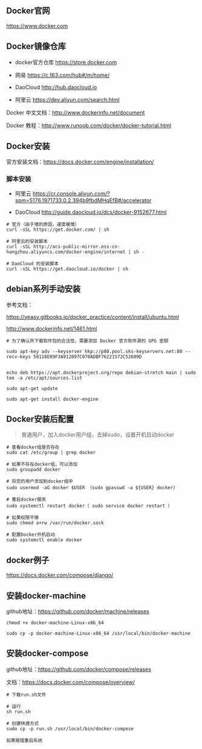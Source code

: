 ## Docker官网

https://www.docker.com

## Docker镜像仓库

* docker官方仓库 https://store.docker.com

* 网易 https://c.163.com/hub#/m/home/

* DaoCloud http://hub.daocloud.io

* 阿里云 https://dev.aliyun.com/search.html


Docker 中文文档：http://www.dockerinfo.net/document

Docker 教程：http://www.runoob.com/docker/docker-tutorial.html



## Docker安装

官方安装文档：https://docs.docker.com/engine/installation/

### 脚本安装

* 阿里云 https://cr.console.aliyun.com/?spm=5176.1971733.0.2.394b9fbdMHqEfB#/accelerator

* DaoCloud http://guide.daocloud.io/dcs/docker-9152677.html

```
# 官方（由于墙的原因，速度缓慢）
curl -sSL https://get.docker.com/ | sh

# 阿里云的安装脚本
curl -sSL http://acs-public-mirror.oss-cn-hangzhou.aliyuncs.com/docker-engine/internet | sh -

# DaoCloud 的安装脚本
curl -sSL https://get.daocloud.io/docker | sh 
```

## debian系列手动安装

参考文档：

https://yeasy.gitbooks.io/docker_practice/content/install/ubuntu.html

http://www.dockerinfo.net/1461.html

```
# 为了确认所下载软件包的合法性，需要添加 Docker 官方软件源的 GPG 密钥

sudo apt-key adv --keyserver hkp://p80.pool.sks-keyservers.net:80 --recv-keys 58118E89F3A912897C070ADBF76221572C52609D


echo deb https://apt.dockerproject.org/repo debian-stretch main | sudo tee -a /etc/apt/sources.list

sudo apt-get update

sudo apt-get install docker-engine

```


## Docker安装后配置

>普通用户，加入docker用户组，去掉sudo，设置开机启动docker

```
# 查看docker组是否存在
sudo cat /etc/group | grep docker

# 如果不存在docker组，可以添加
sudo groupadd docker

# 将您的用户添加到docker组中
sudo usermod -aG docker $USER （sudo gpasswd -a ${USER} docker）

# 重启docker服务
sudo systemctl restart docker（ sudo service docker restart ）

# 如果权限不够
sudo chmod a+rw /var/run/docker.sock

# 配置Docker开机启动
sudo systemctl enable docker
```

## docker例子

https://docs.docker.com/compose/django/

## 安装docker-machine

github地址：https://github.com/docker/machine/releases

```
chmod +x docker-machine-Linux-x86_64

sudo cp -p docker-machine-Linux-x86_64 /usr/local/bin/docker-machine
```


## 安装docker-compose

github地址：https://github.com/docker/compose/releases

文档：https://docs.docker.com/compose/overview/

```
# 下载run.sh文件

# 运行
sh run.sh

# 创建快捷方式
sudo cp -p run.sh /usr/local/bin/docker-compose

如果报错重启系统

```
